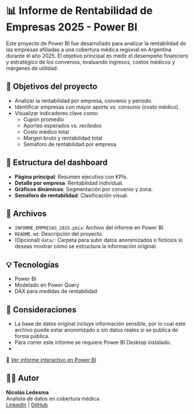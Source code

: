 # 📊 Informe de Rentabilidad de Empresas 2025 - Power BI

Este proyecto de Power BI fue desarrollado para analizar la rentabilidad de las empresas afiliadas a una cobertura médica regional en Argentina durante el año 2025. El objetivo principal es medir el desempeño financiero y estratégico de los convenios, evaluando ingresos, costos médicos y márgenes de utilidad.

## 🚀 Objetivos del proyecto

- Analizar la rentabilidad por empresa, convenio y periodo.
- Identificar empresas con mayor aporte vs. consumo (costo médico).
- Visualizar indicadores clave como:
  - Cupón promedio
  - Aportes esperados vs. recibidos
  - Costo médico total
  - Margen bruto y rentabilidad total
  - Semáforo de rentabilidad por empresa

## 🧩 Estructura del dashboard

- **Página principal**: Resumen ejecutivo con KPIs.
- **Detalle por empresa**: Rentabilidad individual.
- **Gráficos dinámicos**: Segmentación por convenio y zona.
- **Semáforo de rentabilidad**: Clasificación visual.

## 📁 Archivos

- `INFORME_EMPRESAS_2025.pbix`: Archivo del informe en Power BI.
- `README.md`: Descripción del proyecto.
- (Opcional) `data/`: Carpeta para subir datos anonimizados o ficticios si deseas mostrar cómo se estructura la información original.

## 💡 Tecnologías

- Power BI
- Modelado en Power Query
- DAX para medidas de rentabilidad

## 📌 Consideraciones

- La base de datos original incluye información sensible, por lo cual este archivo puede estar anonimizado o sin datos reales si se publica de forma pública.
- Para correr este informe se requiere Power BI Desktop instalado.
- 
🔗 [Ver informe interactivo en Power BI](https://app.powerbi.com/view?r=eyJrIjoiZjgxZmU4NTAtYWM3MS00ZGIyLWJlZDYtNjMyMDBjYmJhNTIxIiwidCI6IjA4ZWRmMjhhLWVmNzEtNDk5MS05YWMzLWU3NWMyZWVmZjFhMCJ9)
  
## 👨‍💻 Autor

**Nicolás Ledesma**  
Analista de datos en cobertura médica  
[LinkedIn](https://www.linkedin.com/in/nicol%C3%A1s-ledesma-5a00121a0/) | [GitHub](https://github.com/nicoledesma99)
